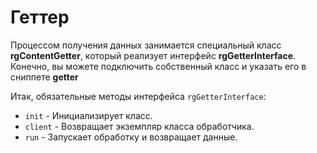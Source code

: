 # Геттер

Процессом получения данных занимается специальный класс **rgContentGetter**, который реализует интерфейс **rgGetterInterface**.
Конечно, вы можете подключить собственный класс и указать его в сниппете **getter**

Итак, обязательные методы интерфейса `rgGetterInterface`:

- `init` - Инициализирует класс.
- `client` - Возвращает экземпляр класса обработчика.
- `run` - Запускает обработку и возвращает данные.
